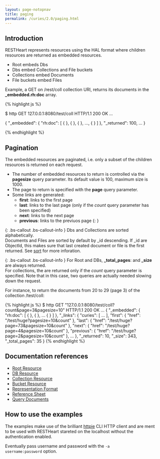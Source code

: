```yaml
---
layout: page-notopnav
title: paging
permalink: /curies/2.0/paging.html
---
```


## Introduction

RESTHeart represents resources using the HAL format where children resources are returned as embedded resources.

* Root embeds Dbs
* Dbs embed Collections and File buckets
* Collections embed Documents
* File buckets embed Files

Example, a GET on /rest/coll collection URI, returns its documents in the **_embedded.rh:doc** array.

{% highlight js %}

$ http GET 127.0.0.1:8080/test/coll
HTTP/1.1 200 OK
...
 
{
    "_embedded": {
        "rh:doc": [
            { <DOC1> }, { <DOC2> }, { <DOC3> }, ..., { <DOC100> }
        ]
    },
    "_returned": 100,
    ...
}

{% endhighlight %}

## Pagination

The embedded resources are paginated, i.e. only a subset of the children resources is returned on each request.

* The number of embedded resources to return is controlled via the **pagesize** query parameter. Its default value is 100, maximum size is 1000.
* The page to return is specified with the **page** query parameter.
* Some links are generated:
    * **first**: links to the first page
    * **last**: links to the last page (only if the *count* query parameter has been specified)
    * **next**: links to the next page
    * **previous**: links to the previuos page
{: } 

{: .bs-callout .bs-callout-info }
Dbs and Collections are sorted alphabetically.<br>
Documents and Files are sorted by default by _id descending. If _id are ObjectId, this makes sure that last created document or file is the first returned. See [sort](sort.html) for more inforation.

{: .bs-callout .bs-callout-info }
For Root and DBs, **_total_pages**: and **_size** are always returned.<br>
For collections, the are returned only if the *count* query parameter is specified.
Note that in this case, two queries are actually needed slowing down the request.


For instance, to return the documents from 20 to 29 (page 3) of the collection /test/coll:

{% highlight js %}
$ http GET "127.0.0.1:8080/test/coll?count&page=3&pagesize=10"
HTTP/1.1 200 OK
...
{
    "_embedded": {
        "rh:doc": [
            { <DOC30> }, { <DOC31> }, ... { <DOC39> }
        ]
    },
    "_links": {
        "curies": [ ... ],
        "first": {
            "href": "/test/huge?pagesize=10&count"
        },
        "last": {
            "href": "/test/huge?page=73&pagesize=10&count"
        },
        "next": {
            "href": "/test/huge?page=4&pagesize=10&count"
        },
        "previous": {
            "href": "/test/huge?page=2&pagesize=10&count"
        },
        ...
    },
    "_returned": 10,
    "_size": 343,
    "_total_pages": 35
}
{% endhighlight %}

## Documentation references

* [Root Resource](root.html)
* [DB Resource](db.html)
* [Collection Resource](coll.html)
* [Bucket Resource](bucket.html)
* <a href="https://softinstigate.atlassian.net/wiki/x/UICM" target="_blank">Representation Format</a>
* <a href="https://softinstigate.atlassian.net/wiki/x/SoCM" target="_blank">Reference Sheet</a>
* <a href="https://softinstigate.atlassian.net/wiki/x/XACk" target="_blank">Query Documents</a>

## How to use the examples
The examples make use of the brilliant [httpie](https://github.com/jkbrzt/httpie) CLI HTTP client and are ment to be used with RESTHeart stareted on the localhost without the authentication enabled.

Eventually pass username and password with the <code>-a username:password</code> option.